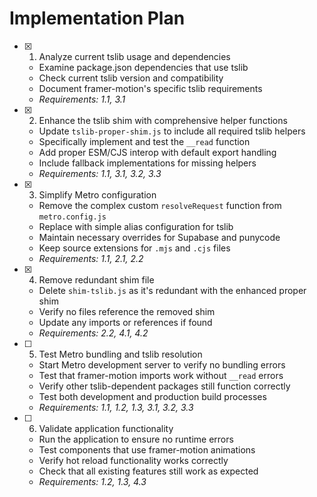 # Implementation Plan

- [x] 1. Analyze current tslib usage and dependencies
  - Examine package.json dependencies that use tslib
  - Check current tslib version and compatibility
  - Document framer-motion's specific tslib requirements
  - _Requirements: 1.1, 3.1_

- [x] 2. Enhance the tslib shim with comprehensive helper functions
  - Update `tslib-proper-shim.js` to include all required tslib helpers
  - Specifically implement and test the `__read` function
  - Add proper ESM/CJS interop with default export handling
  - Include fallback implementations for missing helpers
  - _Requirements: 1.1, 3.1, 3.2, 3.3_

- [x] 3. Simplify Metro configuration
  - Remove the complex custom `resolveRequest` function from `metro.config.js`
  - Replace with simple alias configuration for tslib
  - Maintain necessary overrides for Supabase and punycode
  - Keep source extensions for `.mjs` and `.cjs` files
  - _Requirements: 1.1, 2.1, 2.2_

- [x] 4. Remove redundant shim file
  - Delete `shim-tslib.js` as it's redundant with the enhanced proper shim
  - Verify no files reference the removed shim
  - Update any imports or references if found
  - _Requirements: 2.2, 4.1, 4.2_

- [ ] 5. Test Metro bundling and tslib resolution
  - Start Metro development server to verify no bundling errors
  - Test that framer-motion imports work without `__read` errors
  - Verify other tslib-dependent packages still function correctly
  - Test both development and production build processes
  - _Requirements: 1.1, 1.2, 1.3, 3.1, 3.2, 3.3_

- [ ] 6. Validate application functionality
  - Run the application to ensure no runtime errors
  - Test components that use framer-motion animations
  - Verify hot reload functionality works correctly
  - Check that all existing features still work as expected
  - _Requirements: 1.2, 1.3, 4.3_